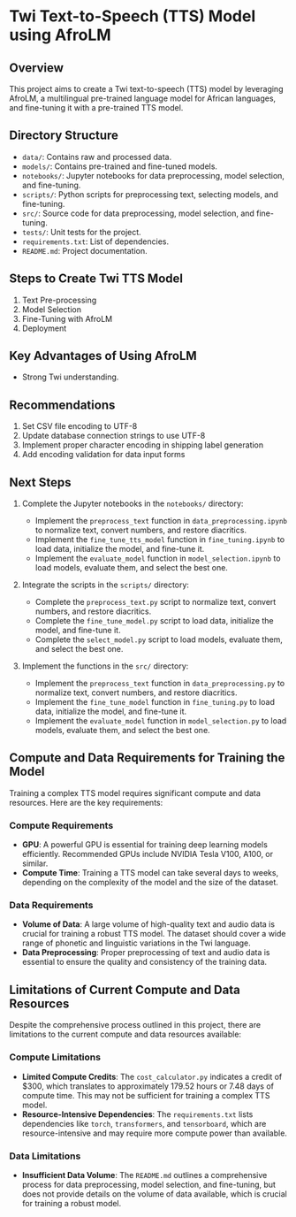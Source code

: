 # Twi Text-to-Speech (TTS) Model using AfroLM

## Overview
This project aims to create a Twi text-to-speech (TTS) model by leveraging AfroLM, a multilingual pre-trained language model for African languages, and fine-tuning it with a pre-trained TTS model.

## Directory Structure
- `data/`: Contains raw and processed data.
- `models/`: Contains pre-trained and fine-tuned models.
- `notebooks/`: Jupyter notebooks for data preprocessing, model selection, and fine-tuning.
- `scripts/`: Python scripts for preprocessing text, selecting models, and fine-tuning.
- `src/`: Source code for data preprocessing, model selection, and fine-tuning.
- `tests/`: Unit tests for the project.
- `requirements.txt`: List of dependencies.
- `README.md`: Project documentation.

## Steps to Create Twi TTS Model
1. Text Pre-processing
2. Model Selection
3. Fine-Tuning with AfroLM
4. Deployment

## Key Advantages of Using AfroLM
- Strong Twi understanding.

## Recommendations
1. Set CSV file encoding to UTF-8
2. Update database connection strings to use UTF-8
3. Implement proper character encoding in shipping label generation
4. Add encoding validation for data input forms

## Next Steps
1. Complete the Jupyter notebooks in the `notebooks/` directory:
   - Implement the `preprocess_text` function in `data_preprocessing.ipynb` to normalize text, convert numbers, and restore diacritics.
   - Implement the `fine_tune_tts_model` function in `fine_tuning.ipynb` to load data, initialize the model, and fine-tune it.
   - Implement the `evaluate_model` function in `model_selection.ipynb` to load models, evaluate them, and select the best one.

2. Integrate the scripts in the `scripts/` directory:
   - Complete the `preprocess_text.py` script to normalize text, convert numbers, and restore diacritics.
   - Complete the `fine_tune_model.py` script to load data, initialize the model, and fine-tune it.
   - Complete the `select_model.py` script to load models, evaluate them, and select the best one.

3. Implement the functions in the `src/` directory:
   - Implement the `preprocess_text` function in `data_preprocessing.py` to normalize text, convert numbers, and restore diacritics.
   - Implement the `fine_tune_model` function in `fine_tuning.py` to load data, initialize the model, and fine-tune it.
   - Implement the `evaluate_model` function in `model_selection.py` to load models, evaluate them, and select the best one.

## Compute and Data Requirements for Training the Model
Training a complex TTS model requires significant compute and data resources. Here are the key requirements:

### Compute Requirements
- **GPU**: A powerful GPU is essential for training deep learning models efficiently. Recommended GPUs include NVIDIA Tesla V100, A100, or similar.
- **Compute Time**: Training a TTS model can take several days to weeks, depending on the complexity of the model and the size of the dataset.

### Data Requirements
- **Volume of Data**: A large volume of high-quality text and audio data is crucial for training a robust TTS model. The dataset should cover a wide range of phonetic and linguistic variations in the Twi language.
- **Data Preprocessing**: Proper preprocessing of text and audio data is essential to ensure the quality and consistency of the training data.

## Limitations of Current Compute and Data Resources
Despite the comprehensive process outlined in this project, there are limitations to the current compute and data resources available:

### Compute Limitations
- **Limited Compute Credits**: The `cost_calculator.py` indicates a credit of $300, which translates to approximately 179.52 hours or 7.48 days of compute time. This may not be sufficient for training a complex TTS model.
- **Resource-Intensive Dependencies**: The `requirements.txt` lists dependencies like `torch`, `transformers`, and `tensorboard`, which are resource-intensive and may require more compute power than available.

### Data Limitations
- **Insufficient Data Volume**: The `README.md` outlines a comprehensive process for data preprocessing, model selection, and fine-tuning, but does not provide details on the volume of data available, which is crucial for training a robust model.
